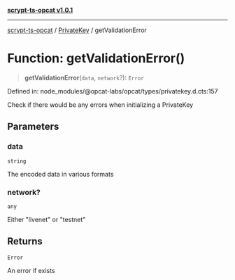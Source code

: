 [**scrypt-ts-opcat v1.0.1**](../../../README.md)

***

[scrypt-ts-opcat](../../../README.md) / [PrivateKey](../README.md) / getValidationError

# Function: getValidationError()

> **getValidationError**(`data`, `network`?): `Error`

Defined in: node\_modules/@opcat-labs/opcat/types/privatekey.d.cts:157

Check if there would be any errors when initializing a PrivateKey

## Parameters

### data

`string`

The encoded data in various formats

### network?

`any`

Either "livenet" or "testnet"

## Returns

`Error`

An error if exists
